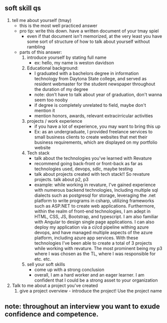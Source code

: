 ## soft skill qs
1. tell me about yourself (tmay)
    - this is the most well practiced answer
    - pro tip: write this down. have a written document of your tmay spiel
        - even if that document isn't memorized, at the very least you have some sort of structure of how to talk about yourself without rambling
    - parts of this answer:
        1. introduce yourself by stating full name
            - ex: hello, my name is weston davidson
        1. Educational background:
            - I graduated with a bachelors degree in information technology from Daytona State college, and served as resident webmaster for the student newspaper throughout the duration of my degree
            - note: don't have to talk about year of graduation, don't wanna seem too nooby
            - if degree is completely unrelated to field, maybe don't mention it
            - mention honors, awards, relevant extracirricular activities
        1. projects / work experience
            - if you have a lot of experience, you may want to bring this up
            - Ex: as an undergraduate, I provided freelance services to small business clients to create websites that met their business requirements, which are displayed on my portfolio website
        1. Tech stack
            - talk about the technologies you've learned with Revature
            - recommend going back-front or front-back as far as technologies used, devops, sdlc, maybe testing
            - talk about projects created with tech stack!! So revature projects. talk about p2, p3
            - example: while working in revature, I've gained experience with numerous backend technologies, lncluding multiple sql dialects such as postgresql for storage, leveraging the .net platform to write programs in csharp, utilizing frameworks such as ASP.NET to create web applications. Furthermore, within the realm of front-end technologies, I am adept in HTML, CSS, JS, Bootstrap, and typescript. I am also familiar with Angular to design single page applications. I can also deploy my application via a ci/cd pipeline withing azure devops, and have managed multiple aspects of the azure platform, including azure app services.
            With these technologies I've been able to create a total of 3 projects while working with revature. The most prominent being my p3 where I was chosen as the TL, where I was responsible for etc. etc.
        1. sell your soft skills
            - come up with a strong conclusion
            - overall, I am a hard worker and an eager learner. I am confident that I could be a strong asset to your organization
1. Talk to me about a project you've created
    1. give a project overview - introduce the project! Use the project name
    
## note: throughout an interview you want to exude confidence and competence.